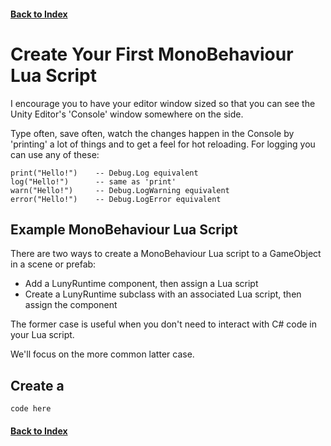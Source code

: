 ﻿
#### [Back to Index](index.md)

# Create Your First MonoBehaviour Lua Script

I encourage you to have your editor window sized so that you can see the Unity Editor's 'Console' window somewhere on the side.

Type often, save often, watch the changes happen in the Console by 'printing' a lot of things and to get a feel for hot reloading. For logging you can use any of these:
```
print("Hello!")    -- Debug.Log equivalent
log("Hello!")      -- same as 'print'
warn("Hello!")     -- Debug.LogWarning equivalent
error("Hello!")    -- Debug.LogError equivalent
```

## Example MonoBehaviour Lua Script

There are two ways to create a MonoBehaviour Lua script to a GameObject in a scene or prefab:

- Add a LunyRuntime component, then assign a Lua script 
- Create a LunyRuntime subclass with an associated Lua script, then assign the component

The former case is useful when you don't need to interact with C# code in your Lua script. 

We'll focus on the more common latter case.

## Create a 

```
code here
```

#### [Back to Index](index.md)
